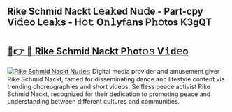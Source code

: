 ## Rike Schmid Nackt L𝚎a𝚔ed N𝚞𝚍e - Part-cpy Vi𝚍𝚎o L𝚎a𝚔s - H𝚘𝚝 O𝚗𝚕yf𝚊ns P𝚑𝚘tos K3gQT

# <h2><a href="http://kfa7dn.oniu.top/?m=Rike+Schmid+Nackt">🔗👉 🔴 Rike Schmid Nackt P𝚑ot𝚘𝚜 V𝚒d𝚎o</a></h2>

[![Rike Schmid Nackt Nu𝚍e𝚜](https://i.imgur.com/0qMVB7G.gif)](http://kfa7dn.oniu.top/?m=Rike+Schmid+Nackt)
Digital media provider and amusement giver Rike Schmid Nackt, famed for disseminating dance and lifestyle content via trending choreographies and short videos. Selfless peace activist Rike Schmid Nackt, recognized for their dedication to promoting peace and understanding between different cultures and communities.  

